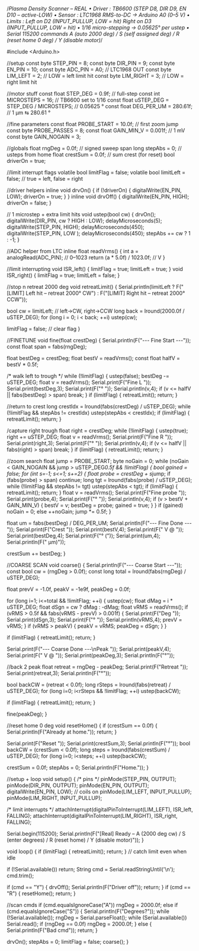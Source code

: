 /*Plasma Density Scanner – REAL
  • Driver :  TB6600  (STEP D8, DIR D9, EN D10  – active-LOW)
  • Sensor :  LTC1968  RMS-to-DC  →  Arduino A0  (0–5 V)
  • Limits :  Left  on D2  (INPUT_PULLUP, LOW = hit)
              Right on D3  (INPUT_PULLUP, LOW = hit)
  • 1/16 micro-stepping  →  0.05625° per ustep
  • Serial 115200 commands  A (auto 2000 deg) / S (self assigned deg) / R (reset home 0 deg) / Y (disable motor)*/

  
#include <Arduino.h>

//setup
const byte STEP_PIN  = 8;
const byte DIR_PIN   = 9;
const byte EN_PIN    = 10;
const byte ADC_PIN   = A0;     // LTC1968 OUT
const byte LIM_LEFT  = 2;      // LOW = left  limit hit
const byte LIM_RIGHT = 3;      // LOW = right limit hit

//motor stuff
const float STEP_DEG   = 0.9f;          // full-step
const int   MICROSTEPS = 16;            // TB6600 set to 1/16
const float uSTEP_DEG  = STEP_DEG / MICROSTEPS;   // 0.05625 °
const float DEG_PER_UM = 280.61f;       // 1 µm ⇆ 280.61 °

//fine parameters
const float PROBE_START  = 10.0f;   // first zoom jump
const byte  PROBE_PASSES = 8;
const float GAIN_MIN_V   = 0.001f;  // 1 mV
const byte  GAIN_NOGAIN  = 3;

//globals
float rngDeg       = 0.0f;      // signed sweep span
long  stepAbs      = 0;         // usteps from home
float crestSum     = 0.0f;      // sum crest (for reset)
bool  driverOn     = true;

//limit interrupt flags
volatile bool limitFlag  = false;
volatile bool limitLeft  = false;   // true = left, false = right

//driver helpers
inline void drvOn()  { if (!driverOn) { digitalWrite(EN_PIN, LOW); driverOn = true; } }
inline void drvOff() { digitalWrite(EN_PIN, HIGH); driverOn = false; }

// 1 microstep + extra limit hits
void ustep(bool cw)
{
  drvOn();
  digitalWrite(DIR_PIN, cw ? HIGH : LOW);
  delayMicroseconds(5);
  digitalWrite(STEP_PIN, HIGH); delayMicroseconds(450);
  digitalWrite(STEP_PIN, LOW ); delayMicroseconds(450);
  stepAbs += cw ? 1 : -1;
}

//ADC helper from LTC
inline float readVrms()
{
  int a = analogRead(ADC_PIN);          // 0–1023
  return (a * 5.0f) / 1023.0f;          // V
}

//limit interrupting 
void ISR_left()  { limitFlag = true; limitLeft = true;  }
void ISR_right() { limitFlag = true; limitLeft = false; }

//stop n retreat 2000 deg
void retreatLimit()
{
  Serial.println(limitLeft ?
    F("[LIMIT] Left hit – retreat 2000° CW") :
    F("[LIMIT] Right hit – retreat 2000° CCW"));

  bool cw = limitLeft;                          // left->CW, right->CCW
  long back = lround(2000.0f / uSTEP_DEG);
  for (long i = 0; i < back; ++i) ustep(cw);

  limitFlag = false;            // clear flag
}

//FINETUNE
void fine(float crestDeg)
{
  Serial.println(F("--- Fine Start ---"));
  const float span  = fabs(rngDeg);

  float bestDeg = crestDeg;
  float bestV   = readVrms();
  const float halfV = bestV * 0.5f;

  /* walk left to trough */
  while (!limitFlag)
  {
    ustep(false); bestDeg -= uSTEP_DEG;
    float v = readVrms();
    Serial.print(F("Fine L ")); Serial.print(bestDeg,3);
    Serial.print(F("°  "));     Serial.println(v,4);
    if (v <= halfV || fabs(bestDeg) > span) break;
  }
  if (limitFlag) { retreatLimit(); return; }

  //return to crest 
  long crestIdx = lround(fabs(crestDeg) / uSTEP_DEG);
  while (!limitFlag && stepAbs != crestIdx) ustep(stepAbs < crestIdx);
  if (limitFlag) { retreatLimit(); return; }

  /capture right trough
  float right = crestDeg;
  while (!limitFlag)
  {
    ustep(true);  right += uSTEP_DEG;
    float v = readVrms();
    Serial.print(F("Fine R ")); Serial.print(right,3);
    Serial.print(F("°  "));     Serial.println(v,4);
    if (v <= halfV || fabs(right) > span) break;
  }
  if (limitFlag) { retreatLimit(); return; }

  //zoom search
  float jump = PROBE_START; byte noGain = 0;
  while (noGain < GAIN_NOGAIN && jump > uSTEP_DEG*0.5f && !limitFlag)
  {
    bool gained = false;
    for (int s=-1; s<=1; s+=2)
    {
      float probe = crestDeg + s*jump;
      if (fabs(probe) > span) continue;
      long tgt = lround(fabs(probe) / uSTEP_DEG);
      while (!limitFlag && stepAbs != tgt) ustep(stepAbs < tgt);
      if (limitFlag) { retreatLimit(); return; }
      float v = readVrms();
      Serial.print(F("Fine probe ")); Serial.print(probe,4);
      Serial.print(F("°  "));         Serial.println(v,4);
      if (v > bestV + GAIN_MIN_V) { bestV = v; bestDeg = probe; gained = true; }
    }
    if (gained) noGain = 0; else ++noGain;
    jump *= 0.5f;
  }

  float um = fabs(bestDeg) / DEG_PER_UM;
  Serial.println(F("--- Fine Done ---"));
  Serial.print(F("Crest ")); Serial.print(bestV,4);
  Serial.print(F(" V @ "));  Serial.print(bestDeg,4);
  Serial.print(F("° ("));    Serial.print(um,4); Serial.println(F(" µm)"));

  crestSum += bestDeg;
}

//COARSE SCAN
void coarse()
{
  Serial.println(F("--- Coarse Start ---"));
  const bool cw    = (rngDeg > 0.0f);
  const long total = lround(fabs(rngDeg) / uSTEP_DEG);

  float prevV = -1.0f, peakV = -1e9f, peakDeg = 0.0f;

  for (long i=1; i<=total && !limitFlag; ++i)
  {
    ustep(cw);
    float dMag = i * uSTEP_DEG;
    float dSgn = cw ? dMag : -dMag;
    float vRMS = readVrms();
    if (vRMS > 0.5f && fabs(vRMS - prevV) > 0.001f) {
      Serial.print(F("Deg ")); Serial.print(dSgn,3);
      Serial.print(F("°  "));  Serial.println(vRMS,4);
      prevV = vRMS;
    }
    if (vRMS > peakV) { peakV = vRMS; peakDeg = dSgn; }
  }

  if (limitFlag) { retreatLimit(); return; }

  Serial.print(F("--- Coarse Done ---\nPeak "));
  Serial.print(peakV,4); Serial.print(F(" V @ "));
  Serial.print(peakDeg,3); Serial.println(F("°"));

  //back 2 peak
  float retreat = rngDeg - peakDeg;
  Serial.print(F("Retreat ")); Serial.print(retreat,3); Serial.println(F("°"));

  bool backCW = (retreat < 0.0f);
  long rSteps = lround(fabs(retreat) / uSTEP_DEG);
  for (long i=0; i<rSteps && !limitFlag; ++i) ustep(backCW);

  if (limitFlag) { retreatLimit(); return; }

  fine(peakDeg);
}

//reset home 0 deg
void resetHome()
{
  if (crestSum == 0.0f) { Serial.println(F("Already at home.")); return; }

  Serial.print(F("Reset ")); Serial.print(crestSum,3); Serial.println(F("°"));
  bool backCW = (crestSum < 0.0f);
  long steps  = lround(fabs(crestSum) / uSTEP_DEG);
  for (long i=0; i<steps; ++i) ustep(backCW);

  crestSum = 0.0f; stepAbs = 0;
  Serial.println(F("Home."));
}

//setup + loop
void setup()
{
  /* pins */
  pinMode(STEP_PIN, OUTPUT);
  pinMode(DIR_PIN,  OUTPUT);
  pinMode(EN_PIN,   OUTPUT);
  digitalWrite(EN_PIN, LOW);          // coils on
  pinMode(LIM_LEFT,  INPUT_PULLUP);
  pinMode(LIM_RIGHT, INPUT_PULLUP);

  /* limit interrupts */
  attachInterrupt(digitalPinToInterrupt(LIM_LEFT),  ISR_left,  FALLING);
  attachInterrupt(digitalPinToInterrupt(LIM_RIGHT), ISR_right, FALLING);

  Serial.begin(115200);
  Serial.println(F("[Real] Ready – A (2000 deg cw) / S (enter degrees) / R (reset home) / Y (disable motor)"));
}

void loop()
{
  if (limitFlag) { retreatLimit(); return; }    // catch limit even when idle

  if (!Serial.available()) return;
  String cmd = Serial.readStringUntil('\n'); cmd.trim();

  
  if (cmd == "Y") { drvOff(); Serial.println(F("Driver off")); return; }
  if (cmd == "R") { resetHome(); return; }

  //scan cmds
  if (cmd.equalsIgnoreCase("A"))      rngDeg = 2000.0f;
  else if (cmd.equalsIgnoreCase("S")) {
    Serial.println(F("Degrees?")); while (!Serial.available());
    rngDeg = Serial.parseFloat(); while (Serial.available()) Serial.read();
    if (rngDeg == 0.0f) rngDeg = 2000.0f;
  }
  else { Serial.println(F("Bad cmd")); return; }

  drvOn();
  stepAbs  = 0;
  limitFlag = false;
  coarse();
}


